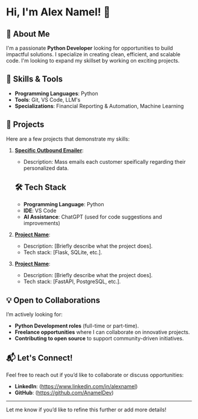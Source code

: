 # Hi, I'm Alex Namel! 👋  

## 🌟 About Me  
I'm a passionate **Python Developer** looking for opportunities to build impactful solutions. I specialize in creating clean, efficient, and scalable code. I'm looking to expand my skillset by working on exciting projects.

## 🔧 Skills & Tools  
- **Programming Languages**: Python
- **Tools**: Git, VS Code, LLM's
- **Specializations**: Financial Reporting & Automation, Machine Learning

## 🚀 Projects  
Here are a few projects that demonstrate my skills:  
1. **[Specific Outbound Emailer](https://github.com/ANamelDev/Specific_Outbound_Emailer)**:  
   - Description: Mass emails each customer speifically regarding their personalized data.  
   ## 🛠️ Tech Stack
   - **Programming Language**: Python  
   - **IDE**: VS Code  
   - **AI Assistance**: ChatGPT (used for code suggestions and improvements)

2. **[Project Name](link-to-repo)**:  
   - Description: [Briefly describe what the project does].  
   - Tech stack: [Flask, SQLite, etc.].  

3. **[Project Name](link-to-repo)**:  
   - Description: [Briefly describe what the project does].  
   - Tech stack: [FastAPI, PostgreSQL, etc.].  

## 💡 Open to Collaborations  
I’m actively looking for:  
- **Python Development roles** (full-time or part-time).  
- **Freelance opportunities** where I can collaborate on innovative projects.  
- **Contributing to open source** to support community-driven initiatives.    

## 📬 Let's Connect!  
Feel free to reach out if you’d like to collaborate or discuss opportunities:  
- **LinkedIn**: (https://www.linkedin.com/in/alexnamel)  
- **GitHub**: (https://github.com/AnamelDev)  

---

Let me know if you’d like to refine this further or add more details!

